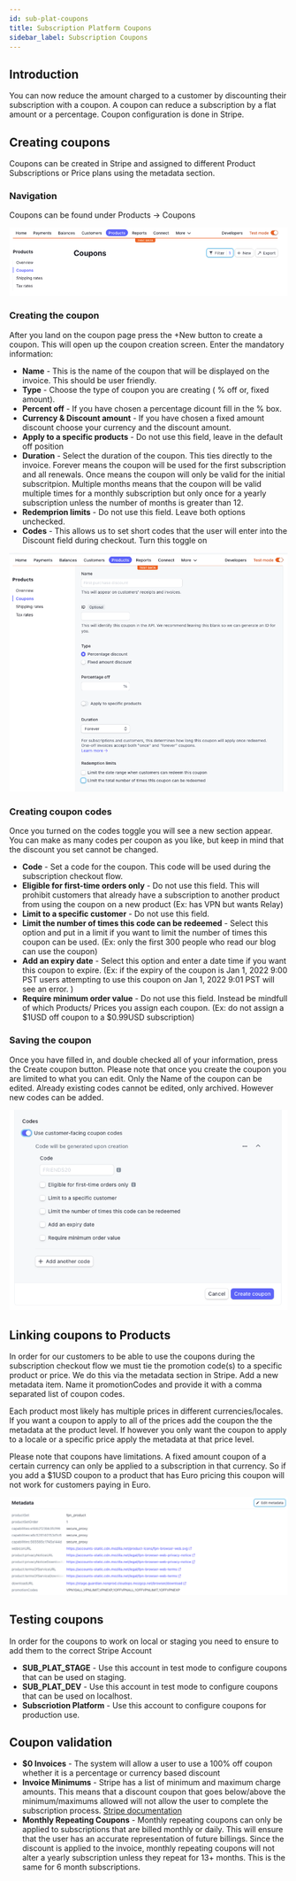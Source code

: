 ```yaml
---
id: sub-plat-coupons
title: Subscription Platform Coupons
sidebar_label: Subscription Coupons
---
```


## Introduction

You can now reduce the amount charged to a customer by discounting their subscription with a coupon. A coupon can reduce a subscription by a flat amount or a percentage. Coupon configuration is done in Stripe.

## Creating coupons

Coupons can be created in Stripe and assigned to different Product Subscriptions or Price plans using the metadata section.

### Navigation

Coupons can be found under Products -> Coupons

![Navigating to Coupons](../../assets/coupons/navigation.png)

### Creating the coupon

After you land on the coupon page press the +New button to create a coupon. This will open up the coupon creation screen. Enter the mandatory information:

- **Name** - This is the name of the coupon that will be displayed on the invoice. This should be user friendly.
- **Type** - Choose the type of coupon you are creating ( % off or, fixed amount).
- **Percent off** - If you have chosen a percentage dicount fill in the % box.
- **Currency & Discount amount** - If you have chosen a fixed amount discount choose your currency and the discount amount.
- **Apply to a specific products** - Do not use this field, leave in the default off position
- **Duration** - Select the duration of the coupon. This ties directly to the invoice. Forever means the coupon will be used for the first subscription and all renewals. Once means the coupon will only be valid for the initial subscritpion. Multiple months means that the coupon will be valid multiple times for a monthly subscription but only once for a yearly subscription unless the number of months is greater than 12.
- **Redemprion limits** - Do not use this field. Leave both options unchecked.
- **Codes** - This allows us to set short codes that the user will enter into the Discount field during checkout. Turn this toggle on

![Coupon Creation](../../assets/coupons/create.png)

### Creating coupon codes

Once you turned on the codes toggle you will see a new section appear. You can make as many codes per coupon as you like, but keep in mind that the discount you set cannot be changed.

- **Code** - Set a code for the coupon. This code will be used during the subscription checkout flow.
- **Eligible for first-time orders only** - Do not use this field. This will prohibit customers that already have a subscription to another product from using the coupon on a new product (Ex: has VPN but wants Relay)
- **Limit to a specific customer** - Do not use this field.
- **Limit the number of times this code can be redeemed** - Select this option and put in a limit if you want to limit the number of times this coupon can be used. (Ex: only the first 300 people who read our blog can use the coupon)
- **Add an expiry date** - Select this option and enter a date time if you want this coupon to expire. (Ex: if the expiry of the coupon is Jan 1, 2022 9:00 PST users attempting to use this coupon on Jan 1, 2022 9:01 PST will see an error. )
- **Require minimum order value** - Do not use this field. Instead be mindfull of which Products/ Prices you assign each coupon. (Ex: do not assign a $1USD off coupon to a $0.99USD subscription)

### Saving the coupon

Once you have filled in, and double checked all of your information, press the Create coupon button. Please note that once you create the coupon you are limited to what you can edit. Only the Name of the coupon can be edited. Already existing codes cannot be edited, only archived. However new codes can be added.

![Coupon Codes](../../assets/coupons/codes.png)

## Linking coupons to Products

In order for our customers to be able to use the coupons during the subscription checkout flow we must tie the promotion code(s) to a specific product or price. We do this via the metadata section in Stripe. Add a new metadata item. Name it promotionCodes and provide it with a comma separated list of coupon codes.

Each product most likely has multiple prices in different currencies/locales. If you want a coupon to apply to all of the prices add the coupon the the metadata at the product level. If however you only want the coupon to apply to a locale or a specific price apply the metadata at that price level.

Please note that coupons have limitations. A fixed amount coupon of a certain currency can only be applied to a subscription in that currency. So if you add a $1USD coupon to a product that has Euro pricing this coupon will not work for customers paying in Euro.

![Metadata](../../assets/coupons/metadata.png)

## Testing coupons

In order for the coupons to work on local or staging you need to ensure to add them to the correct Stripe Account

- **SUB_PLAT_STAGE** - Use this account in test mode to configure coupons that can be used on staging.
- **SUB_PLAT_DEV** - Use this account in test mode to configure coupons that can be used on localhost.
- **Subscriotion Platform** - Use this account to configure coupons for production use.

## Coupon validation

- **$0 Invoices** - The system will allow a user to use a 100% off coupon whether it is a percentage or currency based discount
- **Invoice Minimums** - Stripe has a list of minimum and maximum charge amounts. This means that a discount coupon that goes below/above the minimum/maximums allowed will not allow the user to complete the subscription process. [Stripe documentation](https://stripe.com/docs/currencies#minimum-and-maximum-charge-amounts)
- **Monthly Repeating Coupons** - Monthly repeating coupons can only be applied to subscriptions that are billed monthly or daily. This will ensure that the user has an accurate representation of future billings. Since the discount is applied to the invoice, monthly repeating coupons will not alter a yearly subscription unless they repeat for 13+ months. This is the same for 6 month subscriptions.


[team page]: /ecosystem-platform/docs/process/integration-with-subscription-platform
[jira board]: https://jira.mozilla.com/secure/RapidBoard.jspa?rapidView=360&projectKey=FXA&view=detail&quickFilter=1923#
